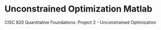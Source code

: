 # Unconstrained Optimization Matlab
CISC 820 Quantitative Foundations: Project 2 - Unconstrained Optimization
